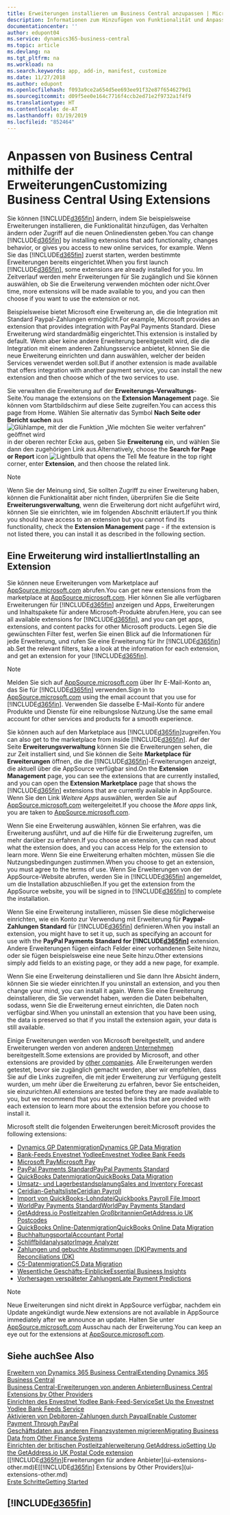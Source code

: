 ```yaml
---
title: Erweiterungen installieren um Business Central anzupassen | Microsoft Docs
description: Informationen zum Hinzufügen von Funktionalität und Anpassungen für Business Central durch die Installation von Erweiterungen.
documentationcenter: ''
author: edupont04
ms.service: dynamics365-business-central
ms.topic: article
ms.devlang: na
ms.tgt_pltfrm: na
ms.workload: na
ms.search.keywords: app, add-in, manifest, customize
ms.date: 11/27/2018
ms.author: edupont
ms.openlocfilehash: f093a9ce2a654d5ee693ee91f32e87f6546279d1
ms.sourcegitcommit: d09f5ee0e164c7716f4ccb2ed71e2f9732a1f4f9
ms.translationtype: HT
ms.contentlocale: de-AT
ms.lasthandoff: 03/19/2019
ms.locfileid: "852464"
---
```

# <a name="customizing-business-central-using-extensions"></a><span data-ttu-id="ebfbc-103">Anpassen von Business Central mithilfe der Erweiterungen</span><span class="sxs-lookup"><span data-stu-id="ebfbc-103">Customizing Business Central Using Extensions</span></span>
<span data-ttu-id="ebfbc-104">Sie können [!INCLUDE[d365fin](includes/d365fin_md.md)] ändern, indem Sie beispielsweise Erweiterungen installieren, die Funktionalität hinzufügen, das Verhalten ändern oder Zugriff auf die neuen Onlinediensten geben.</span><span class="sxs-lookup"><span data-stu-id="ebfbc-104">You can change [!INCLUDE[d365fin](includes/d365fin_md.md)] by installing extensions that add functionality, changes behavior, or gives you access to new online services, for example.</span></span>
<span data-ttu-id="ebfbc-105">Wenn Sie das [!INCLUDE[d365fin](includes/d365fin_md.md)] zuerst starten, werden bestimmte Erweiterungen bereits eingerichtet.</span><span class="sxs-lookup"><span data-stu-id="ebfbc-105">When you first launch [!INCLUDE[d365fin](includes/d365fin_md.md)], some extensions are already installed for you.</span></span> <span data-ttu-id="ebfbc-106">Im Zeitverlauf werden mehr Erweiterungen für Sie zugänglich und Sie können auswählen, ob Sie die Erweiterung verwenden möchten oder nicht.</span><span class="sxs-lookup"><span data-stu-id="ebfbc-106">Over time, more extensions will be made available to you, and you can then choose if you want to use the extension or not.</span></span>

<span data-ttu-id="ebfbc-107">Beispielsweise bietet Microsoft eine Erweiterung an, die die Integration mit Standard Paypal-Zahlungen ermöglicht.</span><span class="sxs-lookup"><span data-stu-id="ebfbc-107">For example, Microsoft provides an extension that provides integration with PayPal Payments Standard.</span></span> <span data-ttu-id="ebfbc-108">Diese Erweiterung wird standardmäßig eingerichtet.</span><span class="sxs-lookup"><span data-stu-id="ebfbc-108">This extension is installed by default.</span></span>
<span data-ttu-id="ebfbc-109">Wenn aber keine andere Erweiterung bereitgestellt wird, die die Integration mit einem anderen Zahlungsservice anbietet, können Sie die neue Erweiterung einrichten und dann auswählen, welcher der beiden Services verwendet werden soll.</span><span class="sxs-lookup"><span data-stu-id="ebfbc-109">But if another extension is made available that offers integration with another payment service, you can install the new extension and then choose which of the two services to use.</span></span>  

<span data-ttu-id="ebfbc-110">Sie verwalten die Erweiterung auf der **Erweiterungs-Verwaltungs**-Seite.</span><span class="sxs-lookup"><span data-stu-id="ebfbc-110">You manage the extensions on the **Extension Management** page.</span></span> <span data-ttu-id="ebfbc-111">Sie können vom Startbildschirm auf diese Seite zugreifen.</span><span class="sxs-lookup"><span data-stu-id="ebfbc-111">You can access this page from Home.</span></span> <span data-ttu-id="ebfbc-112">Wählen Sie alternativ das Symbol **Nach Seite oder Bericht suchen** aus ![Glühlampe, mit der die Funktion „Wie möchten Sie weiter verfahren“ geöffnet wird](media/ui-search/search_small.png "Wie möchten Sie weiter verfahren") in der oberen rechter Ecke aus, geben Sie **Erweiterung** ein, und wählen Sie dann den zugehörigen Link aus.</span><span class="sxs-lookup"><span data-stu-id="ebfbc-112">Alternatively, choose the **Search for Page or Report** icon ![Lightbulb that opens the Tell Me feature](media/ui-search/search_small.png "Tell me what you want to do") in the top right corner, enter **Extension**, and then choose the related link.</span></span>  

> [!NOTE]  
>   <span data-ttu-id="ebfbc-113">Wenn Sie der Meinung sind, Sie sollten Zugriff zu einer Erweiterung haben, können die Funktionalität aber nicht finden, überprüfen Sie die Seite **Erweiterungsverwaltung**, wenn die Erweiterung dort nicht aufgeführt wird, können Sie sie einrichten, wie im folgenden Abschnitt erläutert.</span><span class="sxs-lookup"><span data-stu-id="ebfbc-113">If you think you should have access to an extension but you cannot find its functionality, check the **Extension Management** page - if the extension is not listed there, you can install it as described in the following section.</span></span>  

## <a name="installing-an-extension"></a><span data-ttu-id="ebfbc-114">Eine Erweiterung wird installiert</span><span class="sxs-lookup"><span data-stu-id="ebfbc-114">Installing an Extension</span></span>
<span data-ttu-id="ebfbc-115">Sie können neue Erweiterungen vom Marketplace auf [AppSource.microsoft.com](https://appsource.microsoft.com/en-us/marketplace/apps?src=dynamics365website&product=dynamics-365-business-central) abrufen.</span><span class="sxs-lookup"><span data-stu-id="ebfbc-115">You can get new extensions from the marketplace at [AppSource.microsoft.com](https://appsource.microsoft.com/en-us/marketplace/apps?src=dynamics365website&product=dynamics-365-business-central).</span></span> <span data-ttu-id="ebfbc-116">Hier können Sie alle verfügbaren Erweiterungen für [!INCLUDE[d365fin](includes/d365fin_md.md)] anzeigen und Apps, Erweiterungen und Inhaltspakete für andere Microsoft-Produkte abrufen.</span><span class="sxs-lookup"><span data-stu-id="ebfbc-116">Here, you can see all available extensions for [!INCLUDE[d365fin](includes/d365fin_md.md)], and you can get apps, extensions, and content packs for other Microsoft products.</span></span> <span data-ttu-id="ebfbc-117">Legen Sie die gewünschten Filter fest, werfen Sie einen Blick auf die Informationen für jede Erweiterung, und rufen Sie eine Erweiterung für Ihr [!INCLUDE[d365fin](includes/d365fin_md.md)] ab.</span><span class="sxs-lookup"><span data-stu-id="ebfbc-117">Set the relevant filters, take a look at the information for each extension, and get an extension for your [!INCLUDE[d365fin](includes/d365fin_md.md)].</span></span>  
> [!NOTE]  
>   <span data-ttu-id="ebfbc-118">Melden Sie sich auf [AppSource.microsoft.com](https://appsource.microsoft.com/) über Ihr E-Mail-Konto an, das Sie für [!INCLUDE[d365fin](includes/d365fin_md.md)] verwenden.</span><span class="sxs-lookup"><span data-stu-id="ebfbc-118">Sign in to [AppSource.microsoft.com](https://appsource.microsoft.com/) using the email account that you use for [!INCLUDE[d365fin](includes/d365fin_md.md)].</span></span> <span data-ttu-id="ebfbc-119">Verwenden Sie dasselbe E-Mail-Konto für andere Produkte und Dienste für eine reibungslose Nutzung.</span><span class="sxs-lookup"><span data-stu-id="ebfbc-119">Use the same email account for other services and products for a smooth experience.</span></span>  

<span data-ttu-id="ebfbc-120">Sie können auch auf den Marketplace aus [!INCLUDE[d365fin](includes/d365fin_md.md)]zugreifen.</span><span class="sxs-lookup"><span data-stu-id="ebfbc-120">You can also get to the marketplace from inside [!INCLUDE[d365fin](includes/d365fin_md.md)].</span></span> <span data-ttu-id="ebfbc-121">Auf der Seite **Erweiterungsverwaltung** können Sie die Erweiterungen sehen, die zur Zeit installiert sind, und Sie können die Seite **Marketplace für Erweiterungen** öffnen, die die [!INCLUDE[d365fin](includes/d365fin_md.md)]-Erweiterungen anzeigt, die aktuell über die AppSource verfügbar sind.</span><span class="sxs-lookup"><span data-stu-id="ebfbc-121">On the **Extension Management** page, you can see the extensions that are currently installed, and you can open the **Extension Marketplace** page that shows the [!INCLUDE[d365fin](includes/d365fin_md.md)] extensions that are currently available in AppSource.</span></span> <span data-ttu-id="ebfbc-122">Wenn Sie den Link *Weitere Apps* auswählen, werden Sie auf [AppSource.microsoft.com](https://appsource.microsoft.com/en-us/marketplace/apps?product=dynamics-365%3Bdynamics-365-for-financials&page=1) weitergeleitet.</span><span class="sxs-lookup"><span data-stu-id="ebfbc-122">If you choose the *More apps* link, you are taken to [AppSource.microsoft.com](https://appsource.microsoft.com/en-us/marketplace/apps?product=dynamics-365%3Bdynamics-365-for-financials&page=1).</span></span>  

<span data-ttu-id="ebfbc-123">Wenn Sie eine Erweiterung auswählen, können Sie erfahren, was die Erweiterung ausführt, und auf die Hilfe für die Erweiterung zugreifen, um mehr darüber zu erfahren.</span><span class="sxs-lookup"><span data-stu-id="ebfbc-123">If you choose an extension, you can read about what the extension does, and you can access Help for the extension to learn more.</span></span> <span data-ttu-id="ebfbc-124">Wenn Sie eine Erweiterung erhalten möchten, müssen Sie die Nutzungsbedingungen zustimmen.</span><span class="sxs-lookup"><span data-stu-id="ebfbc-124">When you choose to get an extension, you must agree to the terms of use.</span></span> <span data-ttu-id="ebfbc-125">Wenn Sie Erweiterungen von der AppSource-Website abrufen, werden Sie in [!INCLUDE[d365fin](includes/d365fin_md.md)] angemeldet, um die Installation abzuschließen.</span><span class="sxs-lookup"><span data-stu-id="ebfbc-125">If you get the extension from the AppSource website, you will be signed in to [!INCLUDE[d365fin](includes/d365fin_md.md)] to complete the installation.</span></span>  

<span data-ttu-id="ebfbc-126">Wenn Sie eine Erweiterung installieren, müssen Sie diese möglicherweise einrichten, wie ein Konto zur Verwendung mit Erweiterung für **Paypal-Zahlungen Standard** für [!INCLUDE[d365fin](includes/d365fin_md.md)] definieren.</span><span class="sxs-lookup"><span data-stu-id="ebfbc-126">When you install an extension, you might have to set it up, such as specifying an account for use with the **PayPal Payments Standard for [!INCLUDE[d365fin](includes/d365fin_md.md)]** extension.</span></span>
<span data-ttu-id="ebfbc-127">Andere Erweiterungen fügen einfach Felder einer vorhandenen Seite hinzu, oder sie fügen beispielsweise eine neue Seite hinzu.</span><span class="sxs-lookup"><span data-stu-id="ebfbc-127">Other extensions simply add fields to an existing page, or they add a new page, for example.</span></span>   

<span data-ttu-id="ebfbc-128">Wenn Sie eine Erweiterung deinstallieren und Sie dann Ihre Absicht ändern, können Sie sie wieder einrichten.</span><span class="sxs-lookup"><span data-stu-id="ebfbc-128">If you uninstall an extension, and you then change your mind, you can install it again.</span></span> <span data-ttu-id="ebfbc-129">Wenn Sie eine Erweiterung deinstallieren, die Sie verwendet haben, werden die Daten beibehalten, sodass, wenn Sie die Erweiterung erneut einrichten, die Daten noch verfügbar sind.</span><span class="sxs-lookup"><span data-stu-id="ebfbc-129">When you uninstall an extension that you have been using, the data is preserved so that if you install the extension again, your data is still available.</span></span>  

<span data-ttu-id="ebfbc-130">Einige Erweiterungen werden von Microsoft bereitgestellt, und andere Erweiterungen werden von anderen [anderen Unternehmen](ui-extensions-other.md) bereitgestellt.</span><span class="sxs-lookup"><span data-stu-id="ebfbc-130">Some extensions are provided by Microsoft, and other extensions are provided by [other companies](ui-extensions-other.md).</span></span> <span data-ttu-id="ebfbc-131">Alle Erweiterungen werden getestet, bevor sie zugänglich gemacht werden, aber wir empfehlen, dass Sie auf die Links zugreifen, die mit jeder Erweiterung zur Verfügung gestellt wurden, um mehr über die Erweiterung zu erfahren, bevor Sie entscheiden, sie einzurichten.</span><span class="sxs-lookup"><span data-stu-id="ebfbc-131">All extensions are tested before they are made available to you, but we recommend that you access the links that are provided with each extension to learn more about the extension before you choose to install it.</span></span>  

<span data-ttu-id="ebfbc-132">Microsoft stellt die folgenden Erweiterungen bereit:</span><span class="sxs-lookup"><span data-stu-id="ebfbc-132">Microsoft provides the following extensions:</span></span>  

* [<span data-ttu-id="ebfbc-133">Dynamics GP Datenmigration</span><span class="sxs-lookup"><span data-stu-id="ebfbc-133">Dynamics GP Data Migration</span></span>](ui-extensions-dynamicsgp-data-migration.md)  
* [<span data-ttu-id="ebfbc-134">Bank-Feeds Envestnet Yodlee</span><span class="sxs-lookup"><span data-stu-id="ebfbc-134">Envestnet Yodlee Bank Feeds</span></span>](ui-extensions-yodlee-bank-feeds.md)  
* [<span data-ttu-id="ebfbc-135">Microsoft Pay</span><span class="sxs-lookup"><span data-stu-id="ebfbc-135">Microsoft Pay</span></span>](ui-extensions-microsoft-pay-payments.md)  
* [<span data-ttu-id="ebfbc-136">PayPal Payments Standard</span><span class="sxs-lookup"><span data-stu-id="ebfbc-136">PayPal Payments Standard</span></span>](ui-extensions-paypal-payments-standard.md)  
* [<span data-ttu-id="ebfbc-137">QuickBooks Datenmigration</span><span class="sxs-lookup"><span data-stu-id="ebfbc-137">QuickBooks Data Migration</span></span>](ui-extensions-quickbooks-data-migration.md)  
* [<span data-ttu-id="ebfbc-138">Umsatz- und Lagerbestandsplanung</span><span class="sxs-lookup"><span data-stu-id="ebfbc-138">Sales and Inventory Forecast</span></span>](ui-extensions-sales-forecast.md)  
* [<span data-ttu-id="ebfbc-139">Ceridian-Gehaltsliste</span><span class="sxs-lookup"><span data-stu-id="ebfbc-139">Ceridian Payroll</span></span>](ui-extensions-ceridian-payroll.md)  
* [<span data-ttu-id="ebfbc-140">Import von QuickBooks-Lohndatei</span><span class="sxs-lookup"><span data-stu-id="ebfbc-140">Quickbooks Payroll File Import</span></span>](ui-extensions-quickbooks-payroll.md)  
* [<span data-ttu-id="ebfbc-141">WorldPay Payments Standard</span><span class="sxs-lookup"><span data-stu-id="ebfbc-141">WorldPay Payments Standard</span></span>](ui-extensions-worldpay-payments-standard.md)  
* [<span data-ttu-id="ebfbc-142">GetAddress.io Postleitzahlen Großbritannien</span><span class="sxs-lookup"><span data-stu-id="ebfbc-142">GetAddress.io UK Postcodes</span></span>](ui-extensions-getaddressio.md)  
* [<span data-ttu-id="ebfbc-143">QuickBooks Online-Datenmigration</span><span class="sxs-lookup"><span data-stu-id="ebfbc-143">QuickBooks Online Data Migration</span></span>](ui-extensions-quickbooks-online-data-migration.md)  
* [<span data-ttu-id="ebfbc-144">Buchhaltungsportal</span><span class="sxs-lookup"><span data-stu-id="ebfbc-144">Accountant Portal</span></span>](ui-extensions-accountant-portal.md)  
* [<span data-ttu-id="ebfbc-145">Schliffbildanalysator</span><span class="sxs-lookup"><span data-stu-id="ebfbc-145">Image Analyzer</span></span>](ui-extensions-image-analyzer.md)  
* [<span data-ttu-id="ebfbc-146">Zahlungen und gebuchte Abstimmungen (DK)</span><span class="sxs-lookup"><span data-stu-id="ebfbc-146">Payments and Reconciliations (DK)</span></span>](ui-extensions-payments-reconciliation-formats-dk.md)  
* [<span data-ttu-id="ebfbc-147">C5-Datenmigration</span><span class="sxs-lookup"><span data-stu-id="ebfbc-147">C5 Data Migration</span></span>](ui-extensions-c5-data-migration.md)  
* [<span data-ttu-id="ebfbc-148">Wesentliche Geschäfts-Einblicke</span><span class="sxs-lookup"><span data-stu-id="ebfbc-148">Essential Business Insights</span></span>](ui-extensions-essential-business-insights.md)  
* [<span data-ttu-id="ebfbc-149">Vorhersagen verspäteter Zahlungen</span><span class="sxs-lookup"><span data-stu-id="ebfbc-149">Late Payment Predictions</span></span>](ui-extensions-late-payment-prediction.md  )

> [!NOTE]  
>  <span data-ttu-id="ebfbc-150">Neue Erweiterungen sind nicht direkt in AppSource verfügbar, nachdem ein Update angekündigt wurde.</span><span class="sxs-lookup"><span data-stu-id="ebfbc-150">New extensions are not available in AppSource immediately after we announce an update.</span></span> <span data-ttu-id="ebfbc-151">Halten Sie unter [AppSource.microsoft.com](https://appsource.microsoft.com/en-us/marketplace/apps?product=dynamics-365%3Bdynamics-365-for-financials&page=1) Ausschau nach der Erweiterung.</span><span class="sxs-lookup"><span data-stu-id="ebfbc-151">You can keep an eye out for the extensions at [AppSource.microsoft.com](https://appsource.microsoft.com/en-us/marketplace/apps?product=dynamics-365%3Bdynamics-365-for-financials&page=1).</span></span>

## <a name="see-also"></a><span data-ttu-id="ebfbc-152">Siehe auch</span><span class="sxs-lookup"><span data-stu-id="ebfbc-152">See Also</span></span>
[<span data-ttu-id="ebfbc-153">Erweitern von Dynamics 365 Business Central</span><span class="sxs-lookup"><span data-stu-id="ebfbc-153">Extending Dynamics 365 Business Central</span></span>](about-develop-extensions.md)  
[<span data-ttu-id="ebfbc-154">Business Central-Erweiterungen von anderen Anbietern</span><span class="sxs-lookup"><span data-stu-id="ebfbc-154">Business Central Extensions by Other Providers</span></span>](ui-extensions-other.md)  
[<span data-ttu-id="ebfbc-155">Einrichten des Envestnet Yodlee Bank-Feed-Service</span><span class="sxs-lookup"><span data-stu-id="ebfbc-155">Set Up the Envestnet Yodlee Bank Feeds Service</span></span>](bank-how-setup-bank-statement-service.md)  
[<span data-ttu-id="ebfbc-156">Aktivieren von Debitoren-Zahlungen durch Paypal</span><span class="sxs-lookup"><span data-stu-id="ebfbc-156">Enable Customer Payment Through PayPal</span></span>](sales-how-enable-payment-service-extensions.md)  
[<span data-ttu-id="ebfbc-157">Geschäftsdaten aus anderen Finanzsystemen migrieren</span><span class="sxs-lookup"><span data-stu-id="ebfbc-157">Migrating Business Data from Other Finance Systems</span></span>](across-import-data-configuration-packages.md)  
[<span data-ttu-id="ebfbc-158">Einrichten der britischen Postleitzahlerweiterung GetAddress.io</span><span class="sxs-lookup"><span data-stu-id="ebfbc-158">Setting Up the GetAddress.io UK Postal Code extension</span></span>](LocalFunctionality/UnitedKingdom/uk-setup-postal-code-service.md)  
<span data-ttu-id="ebfbc-159">[[!INCLUDE[d365fin](includes/d365fin_md.md)]Erweiterungen für andere Anbieter](ui-extensions-other.md)E</span><span class="sxs-lookup"><span data-stu-id="ebfbc-159">[[!INCLUDE[d365fin](includes/d365fin_md.md)] Extensions by Other Providers](ui-extensions-other.md)</span></span>  
[<span data-ttu-id="ebfbc-160">Erste Schritte</span><span class="sxs-lookup"><span data-stu-id="ebfbc-160">Getting Started</span></span>](product-get-started.md)  

## [!INCLUDE[d365fin](includes/free_trial_md.md)]  
